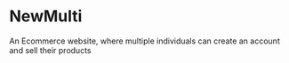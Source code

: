 # NewMulti
An Ecommerce website, where multiple individuals can create an account and sell their products
